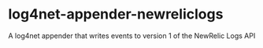 # log4net-appender-newreliclogs
A log4net appender that writes events to version 1 of the NewRelic Logs API
